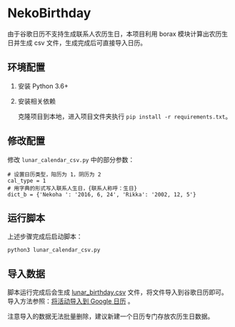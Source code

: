 # NekoBirthday

由于谷歌日历不支持生成联系人农历生日，本项目利用 borax 模块计算出农历生日并生成 csv 文件，生成完成后可直接导入日历。

## 环境配置

1. 安装 Python 3.6+

2. 安装相关依赖

    克隆项目到本地，进入项目文件夹执行 `pip install -r requirements.txt`。


## 修改配置

修改 `lunar_calendar_csv.py` 中的部分参数：

```
# 设置日历类型，阳历为 1，阴历为 2
cal_type = 1
# 用字典的形式写入联系人生日，{联系人称呼：生日}
dict_b = {'Nekoha ': '2016, 6, 24', 'Rikka': '2002, 12, 5'}
```

## 运行脚本

上述步骤完成后启动脚本：

```
python3 lunar_calendar_csv.py
```

## 导入数据

脚本运行完成后会生成 [lunar_birthday.csv](./lunar_birthday.csv) 文件，将文件导入到谷歌日历即可。导入方法参照：[将活动导入到 Google 日历](https://support.google.com/a/users/answer/37118) 。

注意导入的数据无法批量删除，建议新建一个日历专门存放农历生日数据。